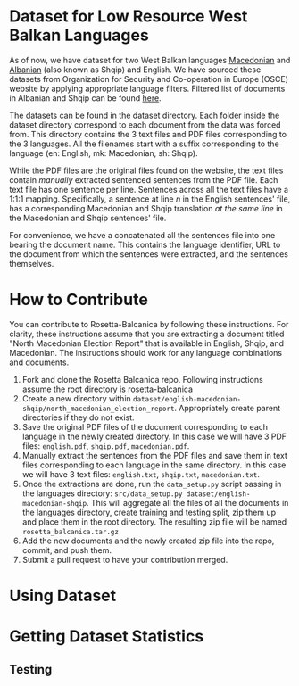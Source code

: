 # Dataset for Low Resource West Balkan Languages

As of now, we have dataset for two West Balkan languages [Macedonian](https://en.wikipedia.org/wiki/Macedonian_language) and [Albanian](https://en.wikipedia.org/wiki/Albanian_language) (also known as Shqip) and English. We have sourced these datasets from Organization for Security and Co-operation in Europe (OSCE) website by applying appropriate language filters. Filtered list of documents in Albanian and Shqip can be found [here](https://www.osce.org/resources/documents?filters=%20sm_translations%3A%28sq%29&solrsort=score%20desc&rows=10).

The datasets can be found in the dataset directory. Each folder inside the dataset directory correspond to each document from the data was forced from. This directory contains the 3 text files and PDF files corresponding to the 3 languages. All the filenames start with a suffix corresponding to the language (en: English, mk: Macedonian, sh: Shqip).

While the PDF files are the original files found on the website, the text files contain *manually* extracted sentenced sentences from the PDF file.  Each text file has one sentence per line. Sentences across all the text files have a 1:1:1 mapping. Specifically, a sentence at line *n* in the English sentences' file, has a corresponding Macedonian and Shqip translation *at the same line* in the Macedonian and Shqip sentences' file.

For convenience, we have a concatenated all the sentences file into one bearing the document name. This contains the language identifier, URL to the document from which the sentences were extracted, and the sentences themselves.

# How to Contribute
You can contribute to Rosetta-Balcanica by following these instructions. For clarity, these instructions assume that you are extracting a document titled "North Macedonian Election Report" that is available in English, Shqip, and Macedonian. The instructions should work for any language combinations and documents.

1. Fork and clone the Rosetta Balcanica repo. Following instructions assume the root directory is rosetta-balcanica
2. Create a new directory within `dataset/english-macedonian-shqip/north_macedonian_election_report`. Appropriately create parent directories if they do not exist.
3. Save the original PDF files of the document corresponding to each language in the newly created directory. In this case we will have 3 PDF files: `english.pdf`, `shqip.pdf`, `macedonian.pdf`.
4. Manually extract the sentences from the PDF files and save them in text files corresponding to each language in the same directory. In this case we will have 3 text files: `english.txt`, `shqip.txt`, `macedonian.txt`.
5. Once the extractions are done, run the `data_setup.py` script passing in the languages directory: `src/data_setup.py dataset/english-macedonian-shqip`. This will aggregate all the files of all the documents in the languages directory, create training and testing split, zip them up and place them in the root directory. The resulting zip file will be named `rosetta_balcanica.tar.gz`
6. Add the new documents and the newly created zip file into the repo, commit, and push them.
7. Submit a pull request to have your contribution merged.

# Using Dataset

# Getting Dataset Statistics

## Testing 


